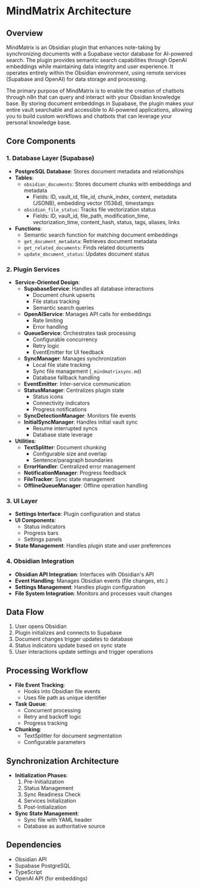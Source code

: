 # MindMatrix Architecture

## Overview
MindMatrix is an Obsidian plugin that enhances note-taking by synchronizing documents with a Supabase vector database for AI-powered search. The plugin provides semantic search capabilities through OpenAI embeddings while maintaining data integrity and user experience. It operates entirely within the Obsidian environment, using remote services (Supabase and OpenAI) for data storage and processing.

The primary purpose of MindMatrix is to enable the creation of chatbots through n8n that can query and interact with your Obsidian knowledge base. By storing document embeddings in Supabase, the plugin makes your entire vault searchable and accessible to AI-powered applications, allowing you to build custom workflows and chatbots that can leverage your personal knowledge base.

## Core Components

### 1. Database Layer (Supabase)
- **PostgreSQL Database**: Stores document metadata and relationships
- **Tables**:
  - `obsidian_documents`: Stores document chunks with embeddings and metadata
    - Fields: ID, vault_id, file_id, chunk_index, content, metadata (JSONB), embedding vector (1536d), timestamps
  - `obsidian_file_status`: Tracks file vectorization status
    - Fields: ID, vault_id, file_path, modification_time, vectorization_time, content_hash, status, tags, aliases, links
- **Functions**:
  - Semantic search function for matching document embeddings
  - `get_document_metadata`: Retrieves document metadata
  - `get_related_documents`: Finds related documents
  - `update_document_status`: Updates document status

### 2. Plugin Services
- **Service-Oriented Design**:
  - **SupabaseService**: Handles all database interactions
    - Document chunk upserts
    - File status tracking
    - Semantic search queries
  - **OpenAIService**: Manages API calls for embeddings
    - Rate limiting
    - Error handling
  - **QueueService**: Orchestrates task processing
    - Configurable concurrency
    - Retry logic
    - EventEmitter for UI feedback
  - **SyncManager**: Manages synchronization
    - Local file state tracking
    - Sync file management (`_mindmatrixsync.md`)
    - Database fallback handling
  - **EventEmitter**: Inter-service communication
  - **StatusManager**: Centralizes plugin state
    - Status icons
    - Connectivity indicators
    - Progress notifications
  - **SyncDetectionManager**: Monitors file events
  - **InitialSyncManager**: Handles initial vault sync
    - Resume interrupted syncs
    - Database state leverage
- **Utilities**:
  - **TextSplitter**: Document chunking
    - Configurable size and overlap
    - Sentence/paragraph boundaries
  - **ErrorHandler**: Centralized error management
  - **NotificationManager**: Progress feedback
  - **FileTracker**: Sync state management
  - **OfflineQueueManager**: Offline operation handling

### 3. UI Layer
- **Settings Interface**: Plugin configuration and status
- **UI Components**:
  - Status indicators
  - Progress bars
  - Settings panels
- **State Management**: Handles plugin state and user preferences

### 4. Obsidian Integration
- **Obsidian API Integration**: Interfaces with Obsidian's API
- **Event Handling**: Manages Obsidian events (file changes, etc.)
- **Settings Management**: Handles plugin configuration
- **File System Integration**: Monitors and processes vault changes

## Data Flow
1. User opens Obsidian
2. Plugin initializes and connects to Supabase
3. Document changes trigger updates to database
4. Status indicators update based on sync state
5. User interactions update settings and trigger operations

## Processing Workflow
- **File Event Tracking**:
  - Hooks into Obsidian file events
  - Uses file path as unique identifier
- **Task Queue**:
  - Concurrent processing
  - Retry and backoff logic
  - Progress tracking
- **Chunking**:
  - TextSplitter for document segmentation
  - Configurable parameters

## Synchronization Architecture
- **Initialization Phases**:
  1. Pre-Initialization
  2. Status Management
  3. Sync Readiness Check
  4. Services Initialization
  5. Post-Initialization
- **Sync State Management**:
  - Sync file with YAML header
  - Database as authoritative source

## Dependencies
- Obsidian API
- Supabase PostgreSQL
- TypeScript
- OpenAI API (for embeddings) 